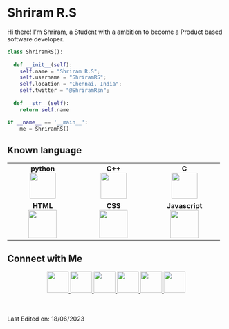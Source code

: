 <h1 align="">
  <b>Shriram R.S</b>
</h1>

<p>Hi there! I'm Shriram, a Student with a ambition to become a Product based software developer. </p>

```python
class ShriramRS():
    
  def __init__(self):
    self.name = "Shriram R.S";
    self.username = "ShriramRS";
    self.location = "Chennai, India";
    self.twitter = "@ShriramRsn";
    
  def __str__(self):
    return self.name

if __name__ == '__main__':
    me = ShriramRS()
```

<h2>Known language</h2>
<table>
<tbody>
 <tr>
<td align="center" width="20%">
<span><b><center>python</center></b></span> 
<img height=60px src="https://upload.wikimedia.org/wikipedia/commons/thumb/c/c3/Python-logo-notext.svg/230px-Python-logo-notext.svg.png?20220821155029"> 
</td>

<td align="center" width="20%">
<span><b><center>C++</center></b></span> 
<img height=60px src="https://upload.wikimedia.org/wikipedia/commons/thumb/1/18/ISO_C%2B%2B_Logo.svg/1822px-ISO_C%2B%2B_Logo.svg.png"> 
</td>

<td align="center" width="20%">
<span><b><center>C</center></b></span> 
<img height=60px src="https://upload.wikimedia.org/wikipedia/commons/1/19/C_Logo.png"> 
</td>
</tr>

<tr>
<td align="center" width="20%">
<span><b><center>HTML</center></b></span> 
<img height=65px src="https://upload.wikimedia.org/wikipedia/commons/thumb/6/61/HTML5_logo_and_wordmark.svg/2048px-HTML5_logo_and_wordmark.svg.png"> 
</td>

<td align="center" width="20%">
<span><b><center>CSS</center></b></span> 
<img height=65px src="https://cdn.freebiesupply.com/logos/thumbs/2x/css3-logo.png"> 
</td>

<td align="center" width="20%">
<span><b><center>Javascript</center></b></span> 
<img height=65px src="https://img.icons8.com/color/2x/javascript.png"> 
</td>
</tr>

</tbody>
</table>

<h2>Connect with Me</h2>
<div align="center">
  
  <a href="https://www.linkedin.com/in/shriram-rs-4b188b27b/">
    <img src="https://upload.wikimedia.org/wikipedia/commons/thumb/8/81/LinkedIn_icon.svg/1200px-LinkedIn_icon.svg.png" width="50px">
  </a>

  <a href="shriramrs24@gmail.com">
    <img src="https://w7.pngwing.com/pngs/608/931/png-transparent-gmail-new-logo-icon.png" width="50px">
  </a>

  <a href="https://www.facebook.com/profile.php?id=100013731424774">
    <img src="https://upload.wikimedia.org/wikipedia/commons/thumb/0/05/Facebook_Logo_%282019%29.png/1024px-Facebook_Logo_%282019%29.png" width="50px">
  </a>

  <a href="https://www.instagram.com/sriram_rsn/">
    <img src="https://upload.wikimedia.org/wikipedia/commons/thumb/5/58/Instagram-Icon.png/1025px-Instagram-Icon.png" width="50px">
  </a>

  <a href="https://open.spotify.com/user/31fx4tn3hinvxjwnl3ddg4bijpfq?si=52868854f8ed4d5b">
    <img src="https://play-lh.googleusercontent.com/UrY7BAZ-XfXGpfkeWg0zCCeo-7ras4DCoRalC_WXXWTK9q5b0Iw7B0YQMsVxZaNB7DM" width="50px">

  <a href="https://twitter.com/ShriramRsn">
    <img src="https://upload.wikimedia.org/wikipedia/commons/thumb/6/6f/Logo_of_Twitter.svg/1200px-Logo_of_Twitter.svg.png" width="50px">
  </a>

  
  </a>
</div>
<br/>

</p>
<br>
Last Edited on: 18/06/2023
